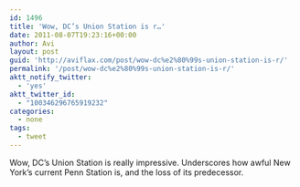 ```yaml
---
id: 1496
title: 'Wow, DC’s Union Station is r…'
date: 2011-08-07T19:23:16+00:00
author: Avi
layout: post
guid: 'http://aviflax.com/post/wow-dc%e2%80%99s-union-station-is-r/'
permalink: '/post/wow-dc%e2%80%99s-union-station-is-r/'
aktt_notify_twitter:
  - 'yes'
aktt_twitter_id:
  - "100346296765919232"
categories:
  - none
tags:
  - tweet
---
```

Wow, DC’s Union Station is really impressive. Underscores how awful New York’s current Penn Station is, and the loss of its predecessor.